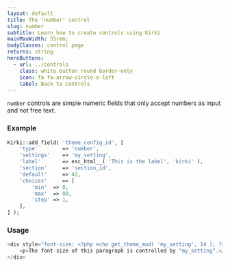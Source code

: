 ```yaml
---
layout: default
title: The "number" control
slug: number
subtitle: Learn how to create controls using Kirki
mainMaxWidth: 55rem;
bodyClasses: control page
returns: string
heroButtons:
  - url: ../controls
    class: white button round border-only
    icon: fa fa-arrow-circle-o-left
    label: Back to Controls
---
```


`number` controls are simple numeric fields that only accept numbers as input and not free text.

### Example

```php
Kirki::add_field( 'theme_config_id', [
	'type'        => 'number',
	'settings'    => 'my_setting',
	'label'       => esc_html__( 'This is the label', 'kirki' ),
	'section'     => 'section_id',
	'default'     => 42,
	'choices'     => [
		'min'  => 0,
		'max'  => 80,
		'step' => 1,
	],
] );
```

### Usage

```php
<div style="font-size: <?php echo get_theme_mod( 'my_setting', 14 ); ?>px">
	<p>The font-size of this paragraph is controlled by "my_setting".</p>
</div>
```
